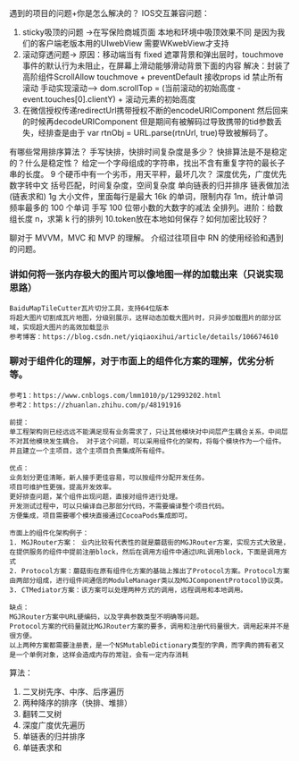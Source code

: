 遇到的项目的问题+你是怎么解决的？
IOS交互兼容问题：
1. sticky吸顶的问题 ->在写保险商城页面 本地和环境中吸顶效果不同 是因为我们的客户端老版本用的UIwebView 需要WKwebView才支持
2. 滚动穿透问题-> 原因：移动端当有 fixed 遮罩背景和弹出层时，touchmove事件的默认行为未阻止，在屏幕上滑动能够滑动背景下面的内容
解决：封装了高阶组件ScrollAllow
   touchmove + preventDefault
   接收props id
   禁止所有滚动 手动实现滚动--> 
   dom.scrollTop = (当前滚动的初始高度 - event.touches[0].clientY) + 滚动元素的初始高度
3. 在微信授权传递redirectUrl携带授权不断的encodeURIComponent 然后回来的时候再decodeURIComponent 但是期间有被解码过导致携带的tid参数丢失，经排查是由于 var rtnObj = URL.parse(rtnUrl, true)导致被解码了。


有哪些常用排序算法？
手写快排，快排时间复杂度是多少？
快排算法是不是稳定的？什么是稳定性？
给定一个字母组成的字符串，找出不含有重复字符的最长子串的长度。
9 个硬币中有一个劣币，用天平秤，最坏几次？
深度优先，广度优先
数字转中文
括号匹配，时间复杂度，空间复杂度
单向链表的归并排序
链表做加法(链表求和)
1g 大小文件，里面每行是最大 16k 的单词，限制内存 1m，统计单词频率最多的 100 个单词
手写 100 位带小数的大数字的减法
全排列。进阶：给数组长度 n，求第 k 行的排列
10.token放在本地如何保存？如何加密比较好？

聊对于 MVVM，MVC 和 MVP 的理解。
介绍过往项目中 RN 的使用经验和遇到的问题。
### 讲如何将一张内存极大的图片可以像地图一样的加载出来（只说实现思路）
```
BaiduMapTileCutter瓦片切分工具，支持64位版本
将超大图片切割成瓦片地图，分级别展示，这样动态加载大图片时，只异步加载图片的部分区域，实现超大图片的高效加载显示
参考博客：https://blog.csdn.net/yiqiaoxihui/article/details/106674610

```
### 聊对于组件化的理解，对于市面上的组件化方案的理解，优劣分析等。
```
参考1：https://www.cnblogs.com/lmm1010/p/12993202.html
参考2：https://zhuanlan.zhihu.com/p/48191916

前提：
单工程架构则已经远远不能满足现有业务需求了，只让其他模块对中间层产生耦合关系，中间层不对其他模块发生耦合。 对于这个问题，可以采用组件化的架构，将每个模块作为一个组件。并且建立一个主项目，这个主项目负责集成所有组件。

优点：
业务划分更佳清晰，新人接手更佳容易，可以按组件分配开发任务。
项目可维护性更强，提高开发效率。
更好排查问题，某个组件出现问题，直接对组件进行处理。
开发测试过程中，可以只编译自己那部分代码，不需要编译整个项目代码。
方便集成，项目需要哪个模块直接通过CocoaPods集成即可。

市面上的组件化架构例子：
1. MGJRouter方案： 业内比较有代表性的就是蘑菇街的MGJRouter方案，实现方式大致是，在提供服务的组件中提前注册block，然后在调用方组件中通过URL调用block，下面是调用方式
2. Protocol方案：蘑菇街在原有组件化方案的基础上推出了Protocol方案。Protocol方案由两部分组成，进行组件间通信的ModuleManager类以及MGJComponentProtocol协议类。
3. CTMediator方案：该方案可以处理两种方式的调用，远程调用和本地调用。

缺点：
MGJRouter方案中URL硬编码，以及字典参数类型不明确等问题。
Protocol方案的代码量就比MGJRouter方案的要多，调用和注册代码量很大，调用起来并不是很方便。
以上两种方案都需要注册表，是一个NSMutableDictionary类型的字典，而字典的拥有者又是一个单例对象，这样会造成内存的常驻，会有一定内存消耗

```

算法：
1. 二叉树先序、中序、后序遍历
2. 两种降序的排序（快排、堆排）
3. 翻转二叉树
4. 深度广度优先遍历
5. 单链表的归并排序
6. 单链表求和